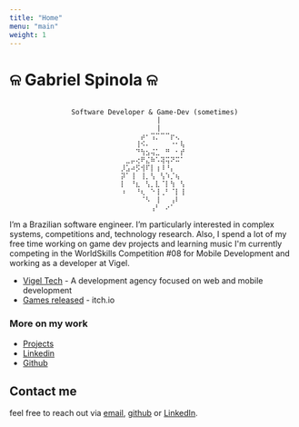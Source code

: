 ```yaml
---
title: "Home"
menu: "main"
weight: 1
---
```



# ଳ Gabriel Spinola ଳ 

<div style="text-align: center;">
<pre><code>
 Software Developer & Game-Dev (sometimes)
   |
   |
   ⠀⠀⠀⠀⡴⠂⢩⡉⠉⠉⡖⢄⠀   
⠀⠀⠀⢸⠪⠄⠀⠀⠀⠀⠐⠂⢧
⠀⠀⠀⠙⢳⣢⢬⣁⠀⠛⠀⠂⡞
⠀⣀⡤⢔⠟⣌⠷⠡⢽⢭⠝⠭⠁
⡸⣡⠴⡫⢺⠏⡇⢰⠸⠘⡄⠀⠀
⡽⠁⢸⠀⢸⡀⢣⠀⢣⠱⡈⢦⠀
⡇⠀⠘⣆⠀⢣⡀⣇⠈⡇⢳⠀⢣
⠰⠀⠀⠘⢆⠀⠑⢸⢀⠃⠈⡇⢸
⠀⠀⠀⠀⠈⠣⠀⢸⠀⠀⢠⠇⠀
⠀⠀⠀⠀⠀⠀⢠⠃⠀⠔⠁⠀⠀
</code></pre>
</div>

I’m a Brazilian software engineer. I’m particularly interested in complex systems, competitions and, technology research. Also, I spend a lot of my free time working on game dev projects and learning music
I'm currently competing in the WorldSkills Competition #08 for Mobile Development and working as a developer at Vigel.

- [Vigel Tech](https://vigeltech.vercel.app) - A development agency focused on web and mobile development
- [Games released](https://gabriel-spinola.itch.io/) - itch.io

###  More on my work
- [Projects](/projects/)
- [Linkedin](https://www.linkedin.com/in/gabriel-spinola-b64b5b273/?locale=en_US)
- [Github](https://github.com/Gabriel-Spinola)

## Contact me
feel free to reach out via [email](mailto:gabrielspinola77@gmail.com), [github](https://github.com/Gabriel-Spinola) or [LinkedIn](https://www.linkedin.com/in/gabriel-spinola-b64b5b273/).
